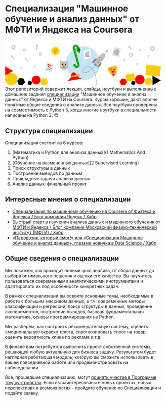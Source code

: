 # Специализация "Машинное обучение и анализ данных" от МФТИ и Яндекса на Coursera
![](machine-learning-data-analysis-logo.jpg)
Этот репозиторий содержит лекции, слайды, ноутбуки и выполненные домашние задания [специализации](https://www.coursera.org/specializations/machine-learning-data-analysis) "Машинное обучение и анализ данных" от Яндекса и МФТИ на Coursera. Курсы хорошие, дают вполне понятные общие сведения о анализе данных. Все ноутбуки проверены на совместимость с Python 3, когда многие ноутбуки в специальности написаны на Python 2. 😊

## Структура специализации
Специализация состоит из 6 курсов:
  1. [Математика и Python для анализа данных](1 Mathematics And Python)
  2. [Обучение на размеченных данных](2 Supervised Learning)
  3. Поиск структуры в данных
  4. Построение выводов по данным
  5. Прикладные задачи анализа данных
  6. Анализ данных: финальный проект

## Интересные мнения о специализации
* [Специализация по машинному обучению на Coursera от Физтеха и Яндекса / Блог компании Яндекс / Хабр](https://habr.com/ru/company/yandex/blog/277427/)
* [Быстрый старт в изучении анализа данных и машинного обучения от МФТИ и Яндекса / Блог компании Московский физико-технический институт (МФТИ) / Хабр](https://habr.com/ru/company/mipt/blog/298544/)
* [«Паровозик, который смог!» или «Специализация Машинное обучение и анализ данных», глазами новичка в Data Science / Хабр](https://habr.com/ru/post/335214/)

## Общие сведения о специализации
Мы покажем, как проходит полный цикл анализа, от сбора данных до выбора оптимального решения и оценки его качества. Вы научитесь пользоваться современными аналитическими инструментами и адаптировать их под особенности конкретных задач.

В рамках специализации вы освоите основные темы, необходимые в работе с большим массивом данных, в т.ч. современные методы классификации и регрессии, поиск структуры в данных, проведение экспериментов, построение выводов, базовая фундаментальная математика, основы программирования на Python.

Мы разберём, как построить рекомендательную систему, оценить эмоциональную окраску текста, спрогнозировать спрос на товар, оценить вероятность клика по рекламе и т.д.

В финале вам потребуется выполнить проект собственной системы, решающей любую актуальную для бизнеса задачу. Результатом будет наглядная работающая модель, которую вы сможете использовать в вашей повседневной работе или продемонстрировать на собеседовании.

Все, прошедшие специализацию, могут [принять участие в Программе трудоустройства](http://www.datasciencecourse.ru/work/?utm_source=MIPT&utm_medium=institutions&utm_content=mainpagecrs). Если вы заинтересованы в новых проектах, новых перспективах и возможностях - пройдите обучение по Специализации и подайте заявку.